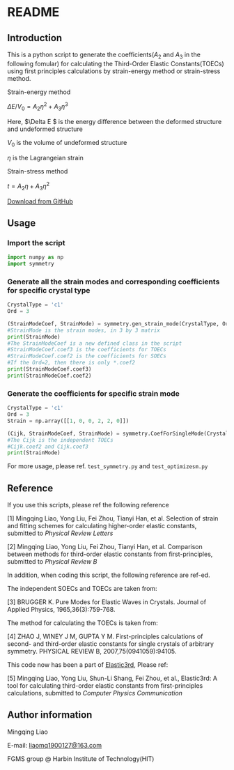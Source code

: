 # README

## Introduction

This is a python script to generate the coefficients($A_2$ and $A_3$ in the following fomular) for calculating the Third-Order Elastic Constants(TOECs) using first principles calculations by strain-energy method or strain-stress method.

Strain-energy method

$\Delta E/V_0 = A_2\eta^2 + A_3\eta^3$ 

Here, $\Delta E $ is the energy difference between the deformed structure and undeformed structure

$V_0​$ is the volume of undeformed structure

$\eta​$ is the Lagrangeian strain

Strain-stress method

$t = A_2\eta + A_3\eta^2$

[Download from GitHub](https://github.com/hitliaomq/GenCoef)

## Usage

### Import the script

```python
import numpy as np
import symmetry
```

### Generate all the strain modes and corresponding coefficients for specific crystal type

```python
CrystalType = 'c1'
Ord = 3

(StrainModeCoef, StrainMode) = symmetry.gen_strain_mode(CrystalType, Ord)
#StrainMode is the strain modes, in 3 by 3 matrix
print(StrainMode)
#The StrainModeCoef is a new defined class in the script
#StrainModeCoef.coef3 is the coefficients for TOECs
#StrainModeCoef.coef2 is the coefficients for SOECs
#If the Ord=2, then there is only *.coef2
print(StrainModeCoef.coef3)
print(StrainModeCoef.coef2)
```

### Generate the coefficients for specific strain mode

```python
CrystalType = 'c1'
Ord = 3
Strain = np.array([[1, 0, 0, 2, 2, 0]])

(Cijk, StrainModeCoef, StrainMode) = symmetry.CoefForSingleMode(CrystalType, Ord, Strain)
#The Cijk is the independent TOECs
#Cijk.coef2 and Cijk.coef3
print(StrainMode)
```

For more usage, please ref. `test_symmetry.py` and `test_optimizesm.py`

## Reference

If you use this scripts, please ref the following reference

[1] Mingqing Liao, Yong Liu, Fei Zhou, Tianyi Han, et al. Selection of strain and fitting schemes for calculating higher-order elastic constants, submitted to *Physical Review Letters*

[2] Mingqing Liao, Yong Liu, Fei Zhou, Tianyi Han, et al. Comparison between methods for third-order elastic constants from first-principles, submitted to *Physical Review B*

In addition, when coding this script, the following reference are ref-ed.

The independent SOECs  and TOECs are taken from: 

[3] BRUGGER K. Pure Modes for Elastic Waves in Crystals. Journal of Applied Physics, 1965,36(3):759-768.

The method for calculating  the TOECs is taken from:  

[4] ZHAO J, WINEY J M, GUPTA Y M. First-principles calculations of second- and third-order elastic constants for single crystals of arbitrary symmetry. PHYSICAL REVIEW B, 2007,75(0941059):94105.

This code now has been a part of [Elastic3rd](https://github.com/hitliaomq/ELASTIC3rd), Please ref:

[5] Mingqing Liao, Yong Liu, Shun-Li Shang, Fei Zhou, et al., Elastic3rd: A tool for calculating third-order elastic constants from first-principles calculations, submitted to *Computer Physics Communication*

## Author information

Mingqing Liao

E-mail: liaomq1900127@163.com

FGMS group @ Harbin Institute of Technology(HIT)



